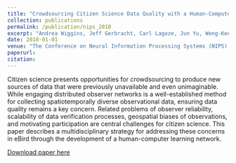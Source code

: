 ```yaml
---
title: "Crowdsourcing Citizen Science Data Quality with a Human-Computer Learning Network."
collection: publications
permalink: /publication/nips_2010
excerpt: "Andrea Wiggins, Jeff Gerbracht, Carl Lagoze, Jun Yu, Weng-Keen Wong, and Steve Kelling"
date: 2010-01-01
venue: "The Conference on Neural Information Processing Systems (NIPS) Workshop"
paperurl:
citation:
---
```

Citizen science presents opportunities for crowdsourcing to produce new sources of data that were previously unavailable and even unimaginable. While engaging distributed observer networks is a well-established method for collecting spatiotemporally diverse observational data, ensuring data quality remains a key concern. Related problems of observer reliability, scalability of data verification processes, geospatial biases of observations, and motivating participation are central challenges for citizen science. This paper describes a multidisciplinary strategy for addressing these concerns in eBird through the development of a human-computer learning network.

[Download paper here](https://github.com/zariable/zariable.github.io/blob/master/files/nips_2009.pdf)
